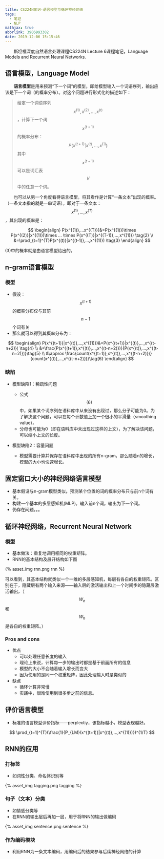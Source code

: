 ```yaml
---
title: CS224N笔记-语言模型与循环神经网络
tags:
  - 笔记
  - NLP
mathjax: true
abbrlink: 3906993302
date: 2019-12-06 15:15:46
---
```




&#8195;&#8195;斯坦福深度自然语言处理课程CS224N Lecture 6课程笔记，Language Models and Recurrent Neural Networks.

## 语言模型，Language Model

&#8195;&#8195;**语言模型**是用来预测“下一个词”的模型。即给模型输入一个词语序列，输出应该是下一个词（的概率分布）。对这个问题进行形式化的描述如下：

> 给定一个词语序列$$x^{(1)}, x^{(2)},...,x^{(t)}$$，计算下一个词$$x^{(t+1)}$$的概率分布：
> $$
> P(x^{(t+1)}|x^{(t)},...,x^{(1)}) \tag{1}
> $$
> 其中$$x^{(t+1)}$$可以是词汇表 $$V$$ 中的任意一个词。

&#8195;&#8195;也可以从另一个角度看待语言模型，将其看作是计算“一条文本”出现的概率。（一条文本指的就是一串词语）。即对于一条文本：$$x^{(1)},...,x^{(T)}$$，其出现的概率是：

$$
\begin{align}
P(x^{(1)},...x^{(T)})&=P(x^{(1)})\times P(x^{(2)}|x^{(1)})\times ... \times P(x^{(T)}|x^{(T-1)},...,x^{(1)}) \tag{2} \\
&=\prod_{t=1}^{T}P(x^{(t)}|x^{(t-1)},...,x^{(1)}) \tag{3}
\end{align}
$$

(3)中的概率就是由语言模型给出的。



<!--more-->



## n-gram语言模型

### 模型

* 假设：$$x^{(t+1)}$$的概率分布仅与其前$$n-1$$个词有关
* 那么就可以得到其概率分布为：

$$
\begin{align}
P(x^{(t+1)}|x^{(t)},...,x^{(1)})&=P(x^{(t+1)}|x^{(t)},...,x^{(t-n+2)}) \tag{4} \\
&=\frac{P(x^{(t+1)},x^{(t)},...,x^{(t-n+2)})}{P(x^{(t)},...,x^{(t-n+2)})}\tag{5} \\
&\approx \frac{count(x^{(t+1)},x^{(t)},...,x^{(t-n+2)})}{count(x^{(t)},...,x^{(t-n+2)})}\tag{6}
\end{align}
$$

### 缺陷

* 模型缺陷1：稀疏性问题
  * 公式$$(6)$$中，如果某个词序列在语料库中从来没有出现过，那么分子可能为0。为了解决这个问题，可以在每个计数值上加一个很小的平滑量（smoothing value）。
  * 分母也可能为0（即在语料库中未出现过这样的上文），为了解决该问题，可以缩小上文的长度。

* 模型缺陷2：容量问题
  * 模型需要计算并保存在语料库中出现的所有n-gram，那么随着n的增长，模型的大小也快速增长。



## 固定窗口大小的神经网络语言模型

* 基本假设与n-gram模型类似，预测某个位置的词的概率分布只与前n个词有关。
* 构建一个基本的多层感知机(MLP)，输入前n个词，输出为下一个词。
* 仍存在问题。。。



## 循环神经网络，Recurrent Neural Network

### 模型

* 基本做法：重复地调用相同的权重矩阵。
* RNN的基本结构及展开结构如下图

{% asset_img rnn.png rnn %}

可以看到，其基本结构就类似一个一维的多层感知机，每层有各自的权重矩阵。区别在于，隐藏层有两个输入来源——输入层的激活输出和上一个时间步的隐藏层激活输出，（$$W_e$$和$$W_h$$是各自的权重矩阵。）



### Pros and cons

* 优点
  * 可以处理任意长度的输入
  * 理论上来说，计算每一步的输出时都是基于前面所有的信息
  * 模型的大小不会随着输入增长而变大
  * 因为使用的是同一个权重矩阵，因此处理输入时是类似的
* 缺点
  * 循环计算非常慢
  * 实践中，很难使用到很多步之前的信息。



## 评价语言模型

* 标准的语言模型评价指标——perplextiy，该指标越小，模型表现越好。

$$
\prod_{t=1}^{T}(\frac{1}{P_{LM}(x^{(t+1)}|x^{(t)},...,x^{(1)})})^{1/T}
$$



## RNN的应用

### 打标签

* 如词性分类、命名体识别等

{% asset_img tagging.png tagging %}



### 句子（文本）分类

* 如情感分类等
* 在RNN的输出层后再加一层，用于将RNN的输出做编码



{% asset_img sentence.png sentence %}



### 作为编码模块

* 利用RNN为一条文本编码，用编码后的结果参与后续神经网络的计算